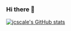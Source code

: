### Hi there 👋

[![jcscale's GitHub stats](https://github-readme-stats.vercel.app/api?username=jcscale)](https://github.com/jcscale/github-readme-stats)

<!--
**jcscale/jcscale** is a ✨ _special_ ✨ repository because its `README.md` (this file) appears on your GitHub profile.

Here are some ideas to get you started:

- 🔭 I’m currently working on ...
- 🌱 I’m currently learning ...
- 👯 I’m looking to collaborate on ...
- 🤔 I’m looking for help with ...
- 💬 Ask me about ...
- 📫 How to reach me: ...
- 😄 Pronouns: ...
- ⚡ Fun fact: ...
-->
